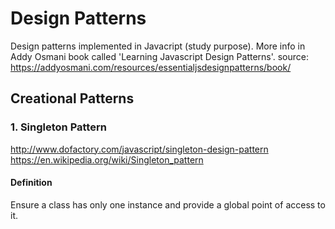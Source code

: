 # Design Patterns
Design patterns implemented in Javacript (study purpose). More info in Addy Osmani book called 'Learning Javascript Design Patterns'.
source: https://addyosmani.com/resources/essentialjsdesignpatterns/book/

## Creational Patterns
### 1. Singleton Pattern
http://www.dofactory.com/javascript/singleton-design-pattern
https://en.wikipedia.org/wiki/Singleton_pattern
#### Definition
Ensure a class has only one instance and provide a global point of access to it.
